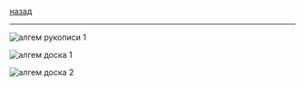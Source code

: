 [назад](algem.md)
***
![алгем рукописи 1](https://github.com/user-attachments/assets/a36ca5c6-ae71-4111-b484-c9ea55ce370f)

![алгем доска 1](https://github.com/user-attachments/assets/575c1d4d-53d9-48ea-b425-c55a62805c6e)

![алгем доска 2](https://github.com/user-attachments/assets/17eddeb9-99df-42c5-9ec7-bb69c376377e)
